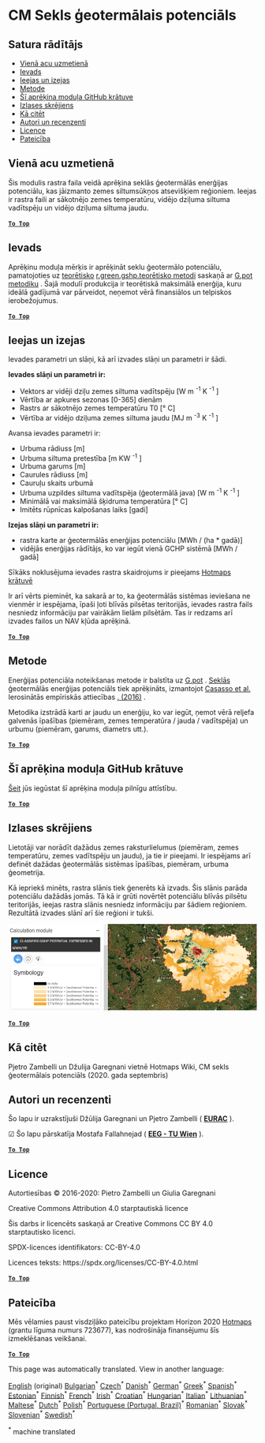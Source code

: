 <h1><a class="anchor" id="cm-shallow-geothermal-potential" href="#cm-shallow-geothermal-potential"><i class="fa fa-link"></i></a>CM Sekls ģeotermālais potenciāls</h1><h2><a class="anchor" id="table-of-contents" href="#table-of-contents"><i class="fa fa-link"></i></a> Satura rādītājs</h2><ul><li> <a href="#in-a-glance">Vienā acu uzmetienā</a></li><li> <a href="#introduction">Ievads</a></li><li> <a href="#inputs-and-outputs">Ieejas un izejas</a></li><li> <a href="#method">Metode</a></li><li> <a href="#github-repository-of-this-calculation-module">Šī aprēķina moduļa GitHub krātuve</a></li><li> <a href="#sample-run">Izlases skrējiens</a></li><li> <a href="#how-to-cite">Kā citēt</a></li><li> <a href="#authors-and-reviewers">Autori un recenzenti</a></li><li> <a href="#license">Licence</a></li><li> <a href="#acknowledgement">Pateicība</a></li></ul><h2><a class="anchor" id="in-a-glance" href="#in-a-glance"><i class="fa fa-link"></i></a> Vienā acu uzmetienā</h2><p> Šis modulis rastra faila veidā aprēķina seklās ģeotermālās enerģijas potenciālu, kas jāizmanto zemes siltumsūkņos atsevišķiem reģioniem. Ieejas ir rastra faili ar sākotnējo zemes temperatūru, vidējo dziļuma siltuma vadītspēju un vidējo dziļuma siltuma jaudu.</p><p> <a href="#table-of-contents"><strong><code>To Top</code></strong></a></p><h2><a class="anchor" id="introduction" href="#introduction"><i class="fa fa-link"></i></a> Ievads</h2><p> Aprēķinu moduļa mērķis ir aprēķināt seklu ģeotermālo potenciālu, pamatojoties uz <a href="https://grass.osgeo.org/grass76/manuals/addons/r.green.gshp.theoretical.html">teorētisko</a> <a href="https://www.sciencedirect.com/science/article/pii/S0360544216303358">r.green.gshp.teorētisko metodi</a> saskaņā ar <a href="https://www.sciencedirect.com/science/article/pii/S0360544216303358">G.pot metodiku</a> . Šajā modulī produkcija ir teorētiskā maksimālā enerģija, kuru ideālā gadījumā var pārveidot, neņemot vērā finansiālos un telpiskos ierobežojumus.</p><p> <a href="#table-of-contents"><strong><code>To Top</code></strong></a></p><h2><a class="anchor" id="inputs-and-outputs" href="#inputs-and-outputs"><i class="fa fa-link"></i></a> Ieejas un izejas</h2><p> Ievades parametri un slāņi, kā arī izvades slāņi un parametri ir šādi.</p><p> <strong>Ievades slāņi un parametri ir:</strong></p><ul><li> Vektors ar vidēji dziļu zemes siltuma vadītspēju [W m <sup>-1</sup> K <sup>-1</sup> ]</li><li> Vērtība ar apkures sezonas [0-365] dienām</li><li> Rastrs ar sākotnējo zemes temperatūru T0 [° C]</li><li> Vērtība ar vidējo dziļuma zemes siltuma jaudu [MJ m <sup>-3</sup> K <sup>-1</sup> ]</li></ul><p> Avansa ievades parametri ir:</p><ul><li> Urbuma rādiuss [m]</li><li> Urbuma siltuma pretestība [m KW <sup>-1</sup> ]</li><li> Urbuma garums [m]</li><li> Caurules rādiuss [m]</li><li> Cauruļu skaits urbumā</li><li> Urbuma uzpildes siltuma vadītspēja (ģeotermālā java) [W m <sup>-1</sup> K <sup>-1</sup> ]</li><li> Minimālā vai maksimālā šķidruma temperatūra [° C]</li><li> Imitēts rūpnīcas kalpošanas laiks [gadi]</li></ul><p> <strong>Izejas slāņi un parametri ir:</strong></p><ul><li> rastra karte ar ģeotermālās enerģijas potenciālu [MWh / (ha * gadā)]</li><li> vidējās enerģijas rādītājs, ko var iegūt vienā GCHP sistēmā [MWh / gadā]</li></ul><p> Sīkāks noklusējuma ievades rastra skaidrojums ir pieejams <a href="https://gitlab.com/hotmaps/potential/potential_geothermal_raster">Hotmaps krātuvē</a></p><p> Ir arī vērts pieminēt, ka sakarā ar to, ka ģeotermālās sistēmas ieviešana ne vienmēr ir iespējama, īpaši ļoti blīvās pilsētas teritorijās, ievades rastra fails nesniedz informāciju par vairākām lielām pilsētām. Tas ir redzams arī izvades failos un NAV kļūda aprēķinā.</p><p> <a href="#table-of-contents"><strong><code>To Top</code></strong></a></p><h2><a class="anchor" id="method" href="#method"><i class="fa fa-link"></i></a> Metode</h2><p> Enerģijas potenciāla noteikšanas metode ir balstīta uz <a href="https://www.sciencedirect.com/science/article/pii/S0360544216303358">G.pot</a> . <a href="https://www.sciencedirect.com/science/article/pii/S0360544216303358">Seklās</a> ģeotermālās enerģijas potenciāls tiek aprēķināts, izmantojot <a href="https://www.sciencedirect.com/science/article/pii/S0360544216303358">Casasso et al.</a> Ierosinātās empīriskās attiecības <a href="https://www.sciencedirect.com/science/article/pii/S0360544216303358">. (2016)</a> .</p><p> Metodika izstrādā karti ar jaudu un enerģiju, ko var iegūt, ņemot vērā reljefa galvenās īpašības (piemēram, zemes temperatūra / jauda / vadītspēja) un urbumu (piemēram, garums, diametrs utt.).</p><p> <a href="#table-of-contents"><strong><code>To Top</code></strong></a></p><h2><a class="anchor" id="github-repository-of-this-calculation-module" href="#github-repository-of-this-calculation-module"><i class="fa fa-link"></i></a> Šī aprēķina moduļa GitHub krātuve</h2><p> <a href="https://github.com/HotMaps/gchp_potential/tree/develop">Šeit</a> jūs iegūstat šī aprēķina moduļa pilnīgu attīstību.</p><p> <a href="#table-of-contents"><strong><code>To Top</code></strong></a></p><h2><a class="anchor" id="sample-run" href="#sample-run"><i class="fa fa-link"></i></a> Izlases skrējiens</h2><p> Lietotāji var norādīt dažādus zemes raksturlielumus (piemēram, zemes temperatūru, zemes vadītspēju un jaudu), ja tie ir pieejami. Ir iespējams arī definēt dažādas ģeotermālās sistēmas īpašības, piemēram, urbuma ģeometrija.</p><p> Kā iepriekš minēts, rastra slānis tiek ģenerēts kā izvads. Šis slānis parāda potenciālu dažādās jomās. Tā kā ir grūti novērtēt potenciālu blīvās pilsētu teritorijās, ieejas rastra slānis nesniedz informāciju par šādiem reģioniem. Rezultātā izvades slānī arī šie reģioni ir tukši.</p><img src="/en/CM-Shallow-geothermal-potential/shallow_geothermal_out_raster.png"/><p> <a href="#table-of-contents"><strong><code>To Top</code></strong></a></p><h2><a class="anchor" id="how-to-cite" href="#how-to-cite"><i class="fa fa-link"></i></a> Kā citēt</h2><p> Pjetro Zambelli un Džulija Garegnani vietnē Hotmaps Wiki, CM sekls ģeotermālais potenciāls (2020. gada septembris)</p><h2><a class="anchor" id="authors-and-reviewers" href="#authors-and-reviewers"><i class="fa fa-link"></i></a> Autori un recenzenti</h2><p> Šo lapu ir uzrakstījuši Džūlija Garegnani un Pjetro Zambelli ( <strong><a href="http://www.eurac.edu">EURAC</a></strong> ).</p><p> ☑ Šo lapu pārskatīja Mostafa Fallahnejad ( <strong><a href="https://eeg.tuwien.ac.at/">EEG - TU Wien</a></strong> ).</p><p> <a href="#table-of-contents"><strong><code>To Top</code></strong></a></p><h2><a class="anchor" id="license" href="#license"><i class="fa fa-link"></i></a> Licence</h2><p> Autortiesības © 2016-2020: Pietro Zambelli un Giulia Garegnani</p><p> Creative Commons Attribution 4.0 starptautiskā licence</p><p> Šis darbs ir licencēts saskaņā ar Creative Commons CC BY 4.0 starptautisko licenci.</p><p> SPDX-licences identifikators: CC-BY-4.0</p><p> Licences teksts: https://spdx.org/licenses/CC-BY-4.0.html</p><p> <a href="#table-of-contents"><strong><code>To Top</code></strong></a></p><h2><a class="anchor" id="acknowledgement" href="#acknowledgement"><i class="fa fa-link"></i></a> Pateicība</h2><p> Mēs vēlamies paust visdziļāko pateicību projektam Horizon 2020 <a href="https://www.hotmaps-project.eu">Hotmaps</a> (grantu līguma numurs 723677), kas nodrošināja finansējumu šīs izmeklēšanas veikšanai.</p><p> <a href="#table-of-contents"><strong><code>To Top</code></strong></a></p>
<!--- THIS IS A SUPER UNIQUE IDENTIFIER -->

This page was automatically translated. View in another language:

[English](../en/CM-Shallow-geothermal-potential) (original) [Bulgarian](../bg/CM-Shallow-geothermal-potential)<sup>\*</sup> [Czech](../cs/CM-Shallow-geothermal-potential)<sup>\*</sup> [Danish](../da/CM-Shallow-geothermal-potential)<sup>\*</sup> [German](../de/CM-Shallow-geothermal-potential)<sup>\*</sup> [Greek](../el/CM-Shallow-geothermal-potential)<sup>\*</sup> [Spanish](../es/CM-Shallow-geothermal-potential)<sup>\*</sup> [Estonian](../et/CM-Shallow-geothermal-potential)<sup>\*</sup> [Finnish](../fi/CM-Shallow-geothermal-potential)<sup>\*</sup> [French](../fr/CM-Shallow-geothermal-potential)<sup>\*</sup> [Irish](../ga/CM-Shallow-geothermal-potential)<sup>\*</sup> [Croatian](../hr/CM-Shallow-geothermal-potential)<sup>\*</sup> [Hungarian](../hu/CM-Shallow-geothermal-potential)<sup>\*</sup> [Italian](../it/CM-Shallow-geothermal-potential)<sup>\*</sup> [Lithuanian](../lt/CM-Shallow-geothermal-potential)<sup>\*</sup>  [Maltese](../mt/CM-Shallow-geothermal-potential)<sup>\*</sup> [Dutch](../nl/CM-Shallow-geothermal-potential)<sup>\*</sup> [Polish](../pl/CM-Shallow-geothermal-potential)<sup>\*</sup> [Portuguese (Portugal, Brazil)](../pt/CM-Shallow-geothermal-potential)<sup>\*</sup> [Romanian](../ro/CM-Shallow-geothermal-potential)<sup>\*</sup> [Slovak](../sk/CM-Shallow-geothermal-potential)<sup>\*</sup> [Slovenian](../sl/CM-Shallow-geothermal-potential)<sup>\*</sup> [Swedish](../sv/CM-Shallow-geothermal-potential)<sup>\*</sup> 

<sup>\*</sup> machine translated
